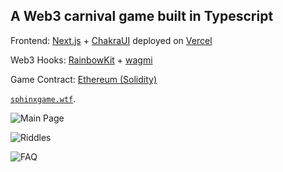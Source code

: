## A Web3 carnival game built in Typescript

Frontend: [Next.js](https://nextjs.org/) + [ChakraUI](https://chakra-ui.com/) deployed on [Vercel](https://vercel.com/)

Web3 Hooks: [RainbowKit](https://rainbowkit.com) + [wagmi](https://wagmi.sh)

Game Contract: [Ethereum (Solidity)](https://github.com/gabriel-sk-williams/solidity-sphinx-contract)

[`sphinxgame.wtf`](https://sphinxgame.wtf/).

![Main Page](/../media/jpg/sphinx_main.jpg?raw=true "Main Page")

![Riddles](/../media/jpg/sphinx_riddles.jpg?raw=true "Riddles")

![FAQ](/../media/jpg/sphinx_faq.jpg?raw=true "FAQ")

